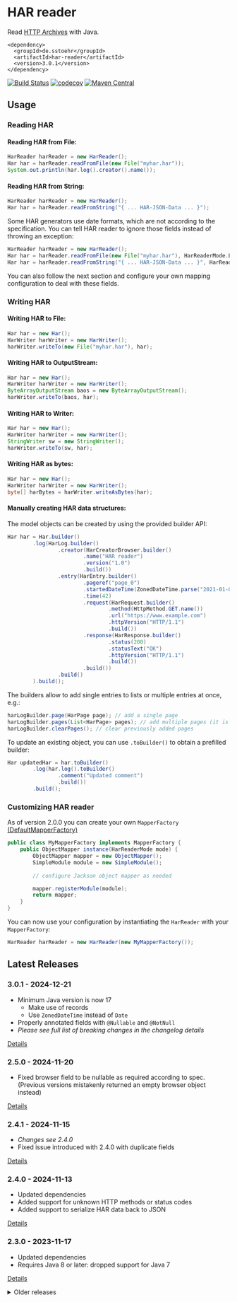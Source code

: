 HAR reader
==========

Read [HTTP Archives](http://www.softwareishard.com/blog/har-12-spec/) with Java.

```
<dependency>
  <groupId>de.sstoehr</groupId>
  <artifactId>har-reader</artifactId>
  <version>3.0.1</version>
</dependency>
```

[![Build Status](https://app.travis-ci.com/sdstoehr/har-reader.svg?branch=main)](https://app.travis-ci.com/sdstoehr/har-reader)
[![codecov](https://codecov.io/github/sdstoehr/har-reader/graph/badge.svg?token=TQ9XVRjg4A)](https://codecov.io/github/sdstoehr/har-reader)
[![Maven Central](https://img.shields.io/maven-central/v/de.sstoehr/har-reader.svg)](http://mvnrepository.com/artifact/de.sstoehr/har-reader)

## Usage

### Reading HAR

#### Reading HAR from File:

```java
HarReader harReader = new HarReader();
Har har = harReader.readFromFile(new File("myhar.har"));
System.out.println(har.log().creator().name());
```

#### Reading HAR from String:

```java
HarReader harReader = new HarReader();
Har har = harReader.readFromString("{ ... HAR-JSON-Data ... }");
```

Some HAR generators use date formats, which are not according to the specification.
You can tell HAR reader to ignore those fields instead of throwing an exception:

```java
HarReader harReader = new HarReader();   
Har har = harReader.readFromFile(new File("myhar.har"), HarReaderMode.LAX);
Har har = harReader.readFromString("{ ... HAR-JSON-Data ... }", HarReaderMode.LAX);
```

You can also follow the next section and configure your own mapping configuration to deal with these fields.

### Writing HAR

#### Writing HAR to File:

```java
Har har = new Har();
HarWriter harWriter = new HarWriter();
harWriter.writeTo(new File("myhar.har"), har);
```

#### Writing HAR to OutputStream:

```java
Har har = new Har();
HarWriter harWriter = new HarWriter();
ByteArrayOutputStream baos = new ByteArrayOutputStream();
harWriter.writeTo(baos, har);
```

#### Writing HAR to Writer:

```java
Har har = new Har();
HarWriter harWriter = new HarWriter();
StringWriter sw = new StringWriter();
harWriter.writeTo(sw, har);
```

#### Writing HAR as bytes:

```java
Har har = new Har();
HarWriter harWriter = new HarWriter();
byte[] harBytes = harWriter.writeAsBytes(har);
```

#### Manually creating HAR data structures:

The model objects can be created by using the provided builder API:

```java
Har har = Har.builder()
        .log(HarLog.builder()
                .creator(HarCreatorBrowser.builder()
                        .name("HAR reader")
                        .version("1.0")
                        .build())
                .entry(HarEntry.builder()
                        .pageref("page_0")
                        .startedDateTime(ZonedDateTime.parse("2021-01-01T00:00:00Z"))
                        .time(42)
                        .request(HarRequest.builder()
                                .method(HttpMethod.GET.name())
                                .url("https://www.example.com")
                                .httpVersion("HTTP/1.1")
                                .build())
                        .response(HarResponse.builder()
                                .status(200)
                                .statusText("OK")
                                .httpVersion("HTTP/1.1")
                                .build())
                        .build())
                .build()
        ).build();
```

The builders allow to add single entries to lists or multiple entries at once, e.g.:

```java
harLogBuilder.page(HarPage page); // add a single page
harLogBuilder.pages(List<HarPage> pages); // add multiple pages (it is NOT replacing previously added pages!)
harLogBuilder.clearPages(); // clear previously added pages
```

To update an existing object, you can use `.toBuilder()` to obtain a prefilled builder:

```java
Har updatedHar = har.toBuilder()
        .log(har.log().toBuilder()
                .comment("Updated comment")
                .build())
        .build();
```

### Customizing HAR reader

As of version 2.0.0 you can create your own `MapperFactory` [(DefaultMapperFactory)](src/main/java/de/sstoehr/harreader/jackson/DefaultMapperFactory.java)

 
```java
public class MyMapperFactory implements MapperFactory {
    public ObjectMapper instance(HarReaderMode mode) {
        ObjectMapper mapper = new ObjectMapper();
        SimpleModule module = new SimpleModule();
        
        // configure Jackson object mapper as needed

        mapper.registerModule(module);
        return mapper;
    }
}
```

You can now use your configuration by instantiating the `HarReader` with your `MapperFactory`:

```java
HarReader harReader = new HarReader(new MyMapperFactory());
```

## Latest Releases

### 3.0.1 - 2024-12-21

* Minimum Java version is now 17
  * Make use of records 
  * Use `ZonedDateTime` instead of `Date`
* Properly annotated fields with `@Nullable` and `@NotNull`
* _Please see full list of breaking changes in the changelog details_

[Details](https://github.com/sdstoehr/har-reader/releases/tag/har-reader-3.0.1)

### 2.5.0 - 2024-11-20

* Fixed browser field to be nullable as required according to spec. (Previous versions mistakenly returned an empty browser object instead)

[Details](https://github.com/sdstoehr/har-reader/releases/tag/har-reader-2.5.0)

### 2.4.1 - 2024-11-15

* _Changes see 2.4.0_
* Fixed issue introduced with 2.4.0 with duplicate fields

[Details](https://github.com/sdstoehr/har-reader/releases/tag/har-reader-2.4.1)

### 2.4.0 - 2024-11-13

* Updated dependencies
* Added support for unknown HTTP methods or status codes
* Added support to serialize HAR data back to JSON

[Details](https://github.com/sdstoehr/har-reader/releases/tag/har-reader-2.4.0)

### 2.3.0 - 2023-11-17

* Updated dependencies
* Requires Java 8 or later: dropped support for Java 7

[Details](https://github.com/sdstoehr/har-reader/releases/tag/har-reader-2.3.0)

<details>
<summary>Older releases</summary>
### 2.2.1 - 2022-05-26

* Updated dependencies
* #82: Make sure default values from HAR entities satisfies specification

[Details](https://github.com/sdstoehr/har-reader/releases/tag/har-reader-2.2.1)

### 2.2.0 - 2021-03-27

* Updated dependencies
* Added support for fields, which are not supported in official spec. You can access these fields using `Map<String, Object> getAdditional()`

[Details](https://github.com/sdstoehr/har-reader/releases/tag/har-reader-2.2.0)

### 2.1.10 - 2020-10-05

* Updated dependencies

[Details](https://github.com/sdstoehr/har-reader/releases/tag/har-reader-2.1.10)

### 2.1.9 - 2020-06-30

* Updated dependencies

_This is the first release, which is provided both on GitHub and Maven Central repository._

[Details](https://github.com/sdstoehr/har-reader/releases/tag/har-reader-2.1.9)

### 2.1.8 - 2020-05-24

* Updated dependencies

[Details](https://github.com/sdstoehr/har-reader/releases/tag/har-reader-2.1.8)

### 2.1.7 - 2019-11-05

* Updated dependencies

[Details](https://github.com/sdstoehr/har-reader/releases/tag/har-reader-2.1.7)

### 2.1.6 - 2019-10-04

* Updated dependencies

[Details](https://github.com/sdstoehr/har-reader/releases/tag/har-reader-2.1.6)

### 2.1.5 - 2019-09-06

* Updated dependencies

[Details](https://github.com/sdstoehr/har-reader/releases/tag/har-reader-2.1.5)

### 2.1.4 - 2019-05-24

* Updated dependencies

[Details](https://github.com/sdstoehr/har-reader/releases/tag/har-reader-2.1.4)

### 2.1.3 - 2018-10-18

* Updated dependencies ([CVE-2018-7489](https://nvd.nist.gov/vuln/detail/CVE-2018-7489))

[Details](https://github.com/sdstoehr/har-reader/releases/tag/har-reader-2.1.3)

### 2.1.2 - 2018-08-02

* Added support for several HTTP status codes, e.g. (308, 422 - 451, 505 - 511)

[Details](https://github.com/sdstoehr/har-reader/releases/tag/har-reader-2.1.2)

### 2.1.1 - 2018-07-26

* Added support for HTTP method: ```PATCH```

[Details](https://github.com/sdstoehr/har-reader/releases/tag/har-reader-2.1.1)

### 2.1.0 - 2018-03-11

* You can now access additional fields, which are not part of the HAR spec:

```java
response.getAdditional().get("_transferSize");
```

[Details](https://github.com/sdstoehr/har-reader/releases/tag/har-reader-2.1.0)

### 2.0.3 - 2017-04-14

* Added equals and hashCode methods

### 2.0.2 - 2016-11-21

* Added CCM_POST HttpMethod to enum

### 2.0.1 - 2016-04-16 

* Ignore invalid integers in lax mode

[Details](https://github.com/sdstoehr/har-reader/releases/tag/har-reader-2.0.1)

### 2.0.0 - 2015-08-30

* HAR reader is now easier customizable. Use your own `MapperFactory` to adjust HAR reader for your project!
* HAR reader threw exceptions, when required fields were empty. This behaviour was changed, so that you can now read non-standard-compliant HAR files
  
[Details](https://github.com/sdstoehr/har-reader/releases/tag/har-reader-2.0.0)  
</details>
